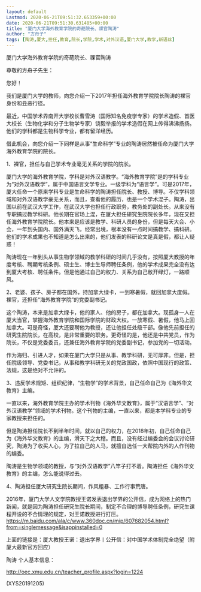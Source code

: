 ```yaml
---
layout: default
Lastmod: 2020-06-21T09:51:32.653359+00:00
date: 2020-06-21T09:51:30.631485+00:00
title: "厦门大学海外教育学院的奇葩院长、祼官陶涛"
author: "方舟子"
tags: [陶涛,厦大,担任,教育,院长,学院,学术,对外汉语,厦门大学,教学,新语丝]
---
```


厦门大学海外教育学院的奇葩院长、祼官陶涛

尊敬的方舟子先生：

您好！

我们是厦门大学的教师，向您介绍一下2017年担任海外教育学院院长陶涛的裸官身份和丑恶行径。

最近，中国学术界南开大学校长曹雪涛（国际知名免疫学专家）的学术造假、首医大校长（生物化学和分子生物学专家）饶毅举报的学术造假在网上传得沸沸扬扬。他们的学科都是生物科学专业，都有留洋经历。

借此机会，向您介绍一下同样是从事“生命科学”专业的陶涛居然被任命为厦门大学海外教育学院的院长。

1、裸官，担任与自己学术专业毫无关系的学院的院长。

厦门大学的海外教育学院，学科是对外汉语教学。“海外教育学院”是的学科专业为“对外汉语教学”，属于中国语言文学专业。一级学科为“语言学”。可是2017年，厦大任命一个原来学科专业是生命科学的陶涛担任院长、教授、博导。不仅学科领域和对外汉语教学豪无关系，而且，查看他的履历，也是一个学术混子。陶涛，出国以前在武汉大学工作，在武汉大学也担任行政职务，教务处的副处长。从来没有专职搞过教学科研。他长期在官场上混，在厦大担任研究生院院长多年，现在又担任海外教育学院院长。他本来是应该是教学、科研人员的身份，但是每天大会、小会，一年到头国内、国外满天飞，经常出境，根本没有一点时间搞教学、搞科研。他们的学术成果也不知道是怎么出来的，他们发表的科研论文是真是假，都让人疑惑！

陶涛现在一年到头从事生物学领域的教学科研的时间几乎没有，按照厦大教授的年度考核、聘期考核条例、硕士生、博士生导师聘任条例，他的学术成果完全没有达到厦大考核、聘任条件。但是他通过自己的权力、关系为自己敞开绿灯，一路顺风。

2、老婆、孩子、房子都在国外，持加拿大绿卡，一到寒暑假，就回加拿大度假。裸官，还担任“海外教育学院”的党委副书记。

这个陶涛，本来是加拿大绿卡，他的家人、他的房子，都在加拿大。现孤身一人在厦大当官，掌握海外教育学院和国际学院的财政大权。一放寒假、暑假，他马上回加拿大。可是奇怪，厦大还要聘他为教授，还让他担任处级干部。像他先前担任的研究生院院长，在高校，是非常重要的职务。更奇怪的是，他还是中共党员，作为院长，不仅是党委委员，还兼任海外教育学院的党委副书记，参加党的一切活动。

作为海归、引进人才，如果在厦门大学只是从事、教学科研，无可厚非。但是，担任院级领导、党委书记，从事和教学科研无关的党政国政，依照中国现行的政策、法规，这是绝对不允许的。

3、违反学术规矩、组织纪律，“生物学”的学术背景，自己任命自己为《海外华文教育》主编。

一直以来，海外教育学院主办的学术刊物《海外华文教育》，属于“汉语言学”、“对外汉语教学”领域的学术刊物。这个刊物的主编，一直以来，都是本学科专业的专家教授来担任的。

但是陶涛担任院长不到半年时间，就以自己的权力，在2018年初，自己任命自己为《海外华文教育》的主编，滑天下之大稽。而且，没有经过编委会的会议讨论研究，陶涛为了收买人心，为了拉自己的人马，就擅自选任一大帮院内外的人作刊物的编委。

陶涛是生物学领域的教授，与“对外汉语教学”八竿子打不着。陶涛担任《海外华文教育》的主编，怎么能说得过去。

4、陶涛担任厦大研究生院长期间，作风粗暴、工作行事荒唐。

2016年，厦门大学人文学院教授王诺发表退出学界的公开信，成为网络上的热门新闻，就是因为陶涛担任研究生院长期间，制定不合理的博导聘任条例，研究生课程开设的不合情理的规定，对王诺教授进行打压。　　https://m.baidu.com/ala/c/www.360doc.cn/mip/607682054.html?from=singlemessage&isappinstalled=0

上面的链接是：厦大教授王诺：退出学界丨公开信：对中国学术体制完全绝望（附厦大最新官方回应）

陶涛 个人基本信息：

http://oec.xmu.edu.cn/teacher_profile.aspx?login=1224

(XYS20191205)

